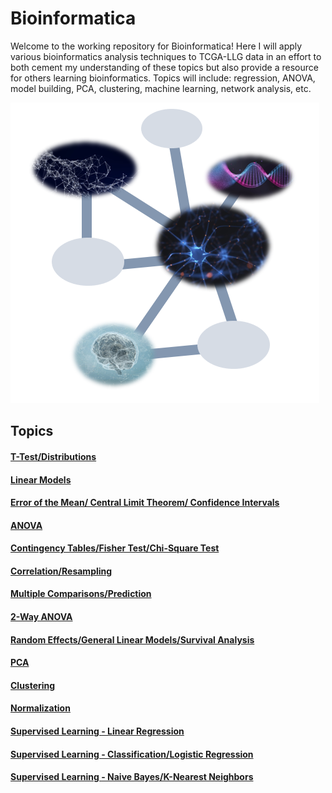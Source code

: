 <meta name="google-site-verification" content="mdGMtWoEKGGK0TGevR0jQm-X4f9rVK6wmYAT8bG8Qeg" />

# Bioinformatica

Welcome to the working repository for Bioinformatica! Here I will apply various bioinformatics analysis techniques to TCGA-LLG data in an effort to both cement my understanding of these topics but also provide a resource for others learning bioinformatics. Topics will include: regression, ANOVA, model building, PCA, clustering, machine learning, network analysis, etc.

![logo](images/info_graphic.PNG)

## Topics

#### [T-Test/Distributions][1]

#### [Linear Models][2]

#### [Error of the Mean/ Central Limit Theorem/ Confidence Intervals][3]

#### [ANOVA][4]

#### [Contingency Tables/Fisher Test/Chi-Square Test][5]

#### [Correlation/Resampling][6]

#### [Multiple Comparisons/Prediction][7]

#### [2-Way ANOVA][8]

#### [Random Effects/General Linear Models/Survival Analysis][9]

#### [PCA][10]

#### [Clustering][11]

#### [Normalization][12]

#### [Supervised Learning - Linear Regression][13]

#### [Supervised Learning - Classification/Logistic Regression][14]

#### [Supervised Learning - Naive Bayes/K-Nearest Neighbors][15]

[1]: https://github.com/BioNomad/Bioinformatica/blob/main/pages_you_can_read/ttest_distributions/ttest_distributions.md

[2]: https://github.com/BioNomad/Bioinformatica/blob/main/pages_you_can_read/models/linear_model.md

[3]: https://github.com/BioNomad/Bioinformatica/blob/main/pages_you_can_read/error_clt_ci/error_clt_ci.md

[4]: https://github.com/BioNomad/Bioinformatica/blob/main/pages_you_can_read/anova/anova.md

[5]: https://github.com/BioNomad/Bioinformatica/blob/main/pages_you_can_read/ct_ft_ct/ct_ft_ct.md

[6]: https://github.com/BioNomad/Bioinformatica/blob/main/pages_you_can_read/correlation_resampling/correlation_resampling.md

[7]: https://github.com/BioNomad/Bioinformatica/blob/main/pages_you_can_read/mc_pred/mc_pred.md

[8]: https://github.com/BioNomad/Bioinformatica/blob/main/pages_you_can_read/2_anova/2_anova.md

[9]: https://github.com/BioNomad/Bioinformatica/blob/main/pages_you_can_read/re_glm_sur/re_glm_sur.md

[10]: https://github.com/BioNomad/Bioinformatica/blob/main/pages_you_can_read/pca/pca.md

[11]: https://github.com/BioNomad/Bioinformatica/blob/main/pages_you_can_read/clustering/clustering.md

[12]: https://github.com/BioNomad/Bioinformatica/blob/main/pages_you_can_read/normalization/normalization.md

[13]: https://github.com/BioNomad/Bioinformatica/blob/main/pages_you_can_read/supervised_linear_reg/supervised_linear_reg.md

[14]: https://github.com/BioNomad/Bioinformatica/blob/main/pages_you_can_read/supervised_class_log/supervised_class_log.md

[15]: https://github.com/BioNomad/Bioinformatica/blob/main/pages_you_can_read/supervised_nb_kn/supervised_nb_kn.md

[logo]:images/info_graphic.PNG

